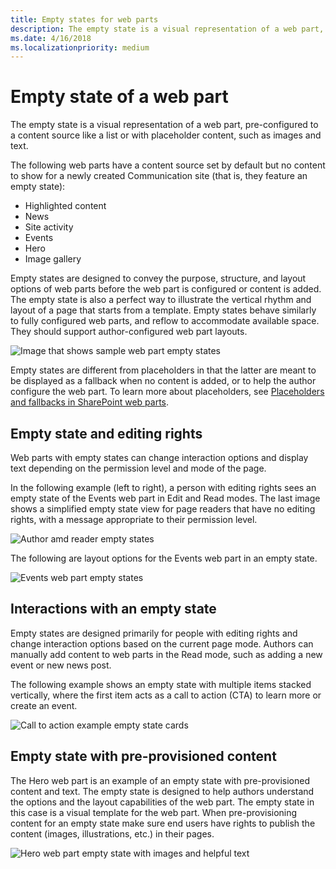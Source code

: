 ```yaml
---
title: Empty states for web parts
description: The empty state is a visual representation of a web part, pre-configured to a content source like a list or with placeholder content, such as images and text.
ms.date: 4/16/2018 
ms.localizationpriority: medium
---
```


# Empty state of a web part

The empty state is a visual representation of a web part, pre-configured to a content source like a list or with placeholder content, such as images and text. 

The following web parts have a content source set by default but no content to show for a newly created Communication site (that is, they feature an empty state):

- Highlighted content
- News
- Site activity
- Events
- Hero
- Image gallery

Empty states are designed to convey the purpose, structure, and layout options of web parts before the web part is configured or content is added. The empty state is also a perfect way to illustrate the vertical rhythm and layout of a page that starts from a template. Empty states behave similarly to fully configured web parts, and reflow to accommodate available space. They should support author-configured web part layouts. 

![Image that shows sample web part empty states](../images/empty_state_template_01.png)

Empty states are different from placeholders in that the latter are meant to be displayed as a fallback when no content is added, or to help the author configure the web part. To learn more about placeholders, see [Placeholders and fallbacks in SharePoint web parts](placeholders-and-fallbacks.md).

## Empty state and editing rights

Web parts with empty states can change interaction options and display text depending on the permission level and mode of the page. 

In the following example (left to right), a person with editing rights sees an empty state of the Events web part in Edit and Read modes. The last image shows a simplified empty state view for page readers that have no editing rights, with a message appropriate to their permission level. 

![Author amd reader empty states](../images/empty_state_events_02.png)

The following are layout options for the Events web part in an empty state.

![Events web part empty states](../images/empty_state_ctas_03.png)

## Interactions with an empty state

Empty states are designed primarily for people with editing rights and change interaction options based on the current page mode. Authors can manually add content to web parts in the Read mode, such as adding a new event or new news post. 

The following example shows an empty state with multiple items stacked vertically, where the first item acts as a call to action (CTA) to learn more or create an event.

![Call to action example empty state cards](../images/empty_state_views_04.png)

## Empty state with pre-provisioned content

The Hero web part is an example of an empty state with pre-provisioned content and text. The empty state is designed to help authors understand the options and the layout capabilities of the web part. The empty state in this case is a visual template for the web part. When pre-provisioning content for an empty state make sure end users have rights to publish the content (images, illustrations, etc.) in their pages.

![Hero web part empty state with images and helpful text](../images/empty_state_unique_05.png)
